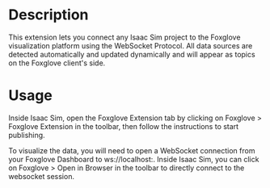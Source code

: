 # Description

This extension lets you connect any Isaac Sim project to the Foxglove visualization platform using the WebSocket Protocol.
All data sources are detected automatically and updated dynamically and will appear as topics on the Foxglove client's side.

# Usage

Inside Isaac Sim, open the Foxglove Extension tab by clicking on Foxglove > Foxglove Extension in the toolbar, then
follow the instructions to start publishing.

To visualize the data, you will need to open a WebSocket connection from your Foxglove Dashboard to ws://localhost:<port>.
Inside Isaac Sim, you can click on Foxglove > Open in Browser in the toolbar to directly connect to the websocket session.

